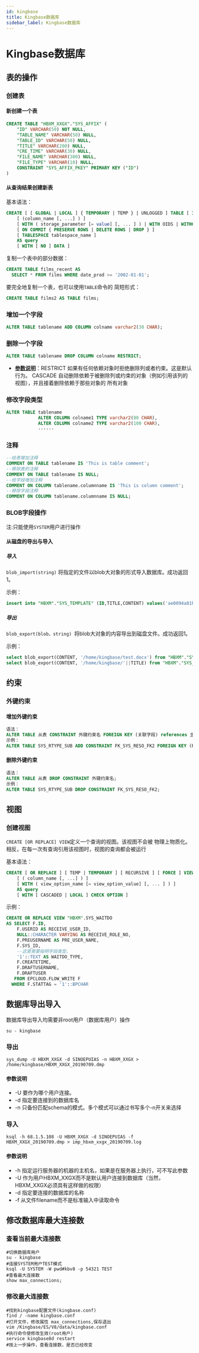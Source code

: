 ```yaml
---
id: kingbase
title: Kingbase数据库
sidebar_label: Kingbase数据库
---
```


# Kingbase数据库

## 表的操作

### 创建表

#### 新创建一个表

```sql
CREATE TABLE "HBXM_XXGX"."SYS_AFFIX" (
	"ID" VARCHAR(50) NOT NULL,
	"TABLE_NAME" VARCHAR(50) NULL,
	"TABLE_ID" VARCHAR(50) NULL,
	"TITLE" VARCHAR(200) NULL,
	"CRE_TIME" VARCHAR(30) NULL,
	"FILE_NAME" VARCHAR(300) NULL,
	"FILE_TYPE" VARCHAR(10) NULL,
	CONSTRAINT "SYS_AFFIX_PKEY" PRIMARY KEY ("ID")
)
```

#### 从查询结果创建新表

基本语法：

```sql
CREATE [ [ GLOBAL | LOCAL ] { TEMPORARY | TEMP } | UNLOGGED ] TABLE [ IF NOT EXISTS ] table_name
    [ (column_name [, ...] ) ]
    [ WITH ( storage_parameter [= value] [, ... ] ) | WITH OIDS | WITHOUT OIDS ]
    [ ON COMMIT { PRESERVE ROWS | DELETE ROWS | DROP } ]
    [ TABLESPACE tablespace_name ]
    AS query
    [ WITH [ NO ] DATA ]
```

复制一个表中的部分数据：

```sql
CREATE TABLE films_recent AS
  SELECT * FROM films WHERE date_prod >= '2002-01-01';
```

要完全地复制一个表，也可以使用`TABLE`命令的   简短形式：

```sql
CREATE TABLE films2 AS TABLE films;
```

### 增加一个字段

```sql
ALTER TABLE tablename ADD COLUMN colname varchar2(30 CHAR);
```

### 删除一个字段

```sql
ALTER TABLE tablename DROP COLUMN colname RESTRICT;
```

* <u>**参数说明**</u>：RESTRICT	如果有任何依赖对象时拒绝删除列或者约束。这是默认行为。
  					CASCADE	自动删除依赖于被删除列或约束的对象（例如引用该列的视图），并且接着删除依赖于那些对象的 所有对象

### 修改字段类型

```sql
ALTER TABLE tablename
			ALTER COLUMN colname1 TYPE varchar2(80 CHAR),
			ALTER COLUMN colname2 TYPE varchar2(100 CHAR),
			······
```

### 注释

```sql
--给表增加注释
COMMENT ON TABLE tablename IS 'This is table comment';
--移除表的注释
COMMENT ON TABLE tablename IS NULL;
--给字段增加注释
COMMENT ON COLUMN tablename.columnname IS 'This is column comment';
--移除字段注释
COMMENT ON COLUMN tablename.columnname IS NULL;
```

### BLOB字段操作

注:只能使用`SYSTEM`用户进行操作

#### 从磁盘的导出与导入

##### 导入

`blob_import(string)` 将指定的文件以blob大对象的形式导入数据库。成功返回1。

示例：

```sql
insert into "HBXM"."SYS_TEMPLATE" (ID,TITLE,CONTENT) values('ae0094a81bae4a3bafe6021a91ff45f9','人大台账模板.xlsx',blob_import('/nginx.xlsx')) ;
```

##### 导出

`blob_export(blob，string) `将blob大对象的内容导出到磁盘文件。成功返回1。

示例：

```sql
select blob_export(CONTENT, '/home/kingbase/test.docx') from "HBXM"."SYS_AFFIX";
select blob_export(CONTENT, '/home/kingbase/'||TITLE) from "HBXM"."SYS_AFFIX";
```

## 约束

### 外键约束

#### 增加外键约束

```sql
语法：
ALTER TABLE 从表 CONSTRAINT 外键约束名 FOREIGN KEY (关联字段) references 主表(主表对应字段);
示例：
ALTER TABLE SYS_RTYPE_SUB ADD CONSTRAINT FK_SYS_RESO_FK2 FOREIGN KEY (RTYPE_ID) references SYS_RTYPE(RTYPE_ID);
```

#### 删除外键约束

```sql
语法：
ALTER TABLE 从表 DROP CONSTRAINT 外键约束名;
示例：
ALTER TABLE SYS_RTYPE_SUB DROP CONSTRAINT FK_SYS_RESO_FK2;
```

## 视图

### 创建视图

`CREATE [OR REPLACE] VIEW`定义一个查询的视图。该视图不会被   物理上物质化。相反，在每一次有查询引用该视图时，视图的查询都会被运行

基本语法：

```sql
CREATE [ OR REPLACE ] [ TEMP | TEMPORARY ] [ RECURSIVE ] [ FORCE ] VIEW name 
	[ ( column_name [, ...] ) ]
    [ WITH ( view_option_name [= view_option_value] [, ... ] ) ]
    AS query
    [ WITH [ CASCADED | LOCAL ] CHECK OPTION ]
```

示例：

```sql
CREATE OR REPLACE VIEW "HBXM".SYS_WAITDO 
AS SELECT F.ID,
    F.USERID AS RECEIVE_USER_ID,
    NULL::CHARACTER VARYING AS RECEIVE_ROLE_NO,
    F.PREUSERNAME AS PRE_USER_NAME,
    F.SYS_ID,
    --这里需要指明字段类型，
    '1'::TEXT AS WAITDO_TYPE,
    F.CREATETIME,
    F.DRAFTUSERNAME,
    F.DRAFTUSER
   FROM EPCLOUD.FLOW_WRITE F
  WHERE F.STATTAG = '1'::BPCHAR
```

## 数据库导出导入

数据库导出导入均需要非root用户（数据库用户）操作

```shell
su - kingbase
```

### 导出

```shell
sys_dump -U HBXM_XXGX -d SINOEPUIAS -n HBXM_XXGX > /home/kingbase/HBXM_XXGX_20190709.dmp
```

#### 参数说明

* -U	要作为哪个用户连接。 
* -d    指定要连接到的数据库名
* -n    只备份匹配schema的模式。多个模式可以通过书写多个-n开关来选择

### 导入

```shell
ksql -h 68.1.5.108 -U HBXM_XXGX -d SINOEPUIAS -f HBXM_XXGX_20190709.dmp > imp_hbxm_xxgx_20190709.log
```

#### 参数说明

* -h	指定运行服务器的机器的主机名，如果是在服务器上执行，可不写此参数
* -U   作为用户HBXM_XXGX而不是默认用户连接到数据库（当然，HBXM_XXGX必须具有这样做的权限）
* -d    指定要连接的数据库的名称
* -f     从文件filename而不是标准输入中读取命令

## 修改数据库最大连接数

### 查看当前最大连接数

```shell
#切换数据库用户
su - kingbase
#连接SYSTEM用户TEST模式
ksql -U SYSTEM -W pwd#kbv8 -p 54321 TEST
#查看最大连接数
show max_connections;
```

### 修改最大连接数

```shell
#找到kingbase配置文件(kingbase.conf)
find / -name kingbase.conf
#打开文件，修改属性 max_connections,保存退出
vim /Kingbase/ES/V8/data/kingbase.conf
#执行命令使修改生效(root用户)
service kingbase8d restart
#按上一步操作，查看连接数，是否已经改变
```

